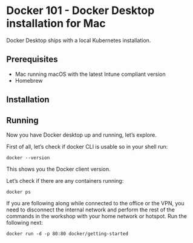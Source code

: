 # Docker 101 - Docker Desktop installation for Mac

Docker Desktop ships with a local Kubernetes installation.

## Prerequisites

- Mac running macOS with the latest Intune compliant version
- Homebrew

## Installation


## Running

Now you have Docker desktop up and running, let’s explore.

First of all, let’s check if docker CLI is usable so in your shell run:

	docker --version

This shows you the Docker client  version.

Let’s check if there are any containers running:

	docker ps

If you are following along while connected to the office or the VPN, you need to disconnect the internal network and perform the rest of the commands in the workshop with your home network or hotspot.
Run the following next:

	docker run -d -p 80:80 docker/getting-started

